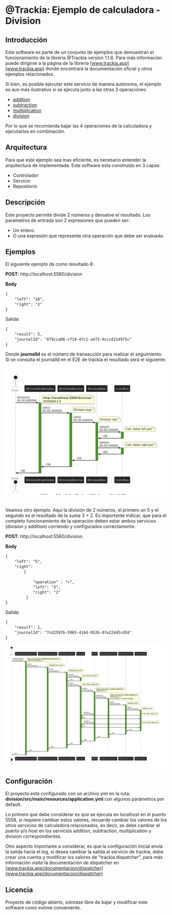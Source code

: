 # @Trackia: Ejemplo de calculadora - Division



## Introducción


Este software es parte de un conjunto de ejemplos que demuestran el funcionamiento de la librería @Trackia version 1.1.6.
Para más información puede dirigirse a la página de la librería [www.trackia.app](www.trackia.app) donde encontrará la documentación oficial y otros ejemplos relacionados.



Si bien, es posible ejecutar este servicio de manera autónoma, el ejemplo es aun más ilustrativo si se ejecuta junto a las otras 3 operaciones:
- [addition](https://github.com/trackiaapp/calc-addition)
- [subtraction](https://github.com/trackiaapp/calc-subtraction)
- [multiplication](https://github.com/trackiaapp/calc-multiplication)
- [division](https://github.com/trackiaapp/calc-division)

Por lo que se recomienda bajar las 4 operaciones de la calculadora y ejecutarlos en combinación.



## Arquitectura

Para que este ejemplo sea mas eficiente, es necesario entender la arquitectura de implementada. Este software esta construido en 3 capas:
- Controlador
- Servicio
- Repositorio



## Descripción
Este proyecto permite divide 2 números y devuelve el resultado. Los parámetros de entrada son 2 expresiones que pueden ser:
- Un entero.
- O una expresión que represente otra operación que debe ser evaluada.


## Ejemplos

El siguiente ejemplo da como resultado 8:

**POST**: http://localhost:5560/division

**Body**

```
{
    "left": "10",
    "right": "2"
}
```

Salida:

```
{
    "result": 5,
    "journalId": "879cca06-cf19-47c1-a473-9cccd214975c"
}

```
Donde **journalId** es el número de transacción para realizar el seguimiento. Si se consulta el journalId en el E2E de trackia el resultado será el siguiente:


![Secuencia](secuence.png)



Veamos otro ejemplo. Aquí la división de 2 números, el primero un 5 y el segundo es el resultado de la suma 3 + 2.
Es importante indicar, que para el completo funcionamiento de la operación deben estar ambos servicios (division y addition) corriendo y configurados correctamente.


**POST**: http://localhost:5560/division

**Body**

```
{    
    "left": "5",
    "right": 
        {

            "operation" : "+",
            "left": "3",
            "right": "2"
         }
}

```

Salida:

```
{
    "result": 1,
    "journalId": "7cd2597b-5965-416d-8526-07e224d5cd58"
}

```

![Secuencia](secuence2.png)


## Configuración
El proyecto está configurado con un archivo yml en la ruta: **division/src/main/resources/application.yml** con algunos parámetros por default.


Lo primero que debe considerar es que se ejecuta en localhost en el puerto 5558, si requiere cambiar estos valores, recuerde cambiar los valores de los otros servicios de calculadora relacionados, es decir, se debe cambiar el puerto y/o host en los servicios addition, subtraction, multiplication y division correspondientes.

Otro aspecto importante a considerar, es que la configuración inicial envía la salida hacia el log, si desea cambiar la salida al servicio de trackia, debe crear una cuenta y modificar los valores de "trackia.dispatcher", para más información visite la documentación de dispatcher en
[www.trackia.app/documentacion/dispatcher](www.trackia.app/documentacion/dispatcher)






## Licencia
Proyecto de código abierto, siéntase libre de bajar y modificar este software como estime conveniente.

